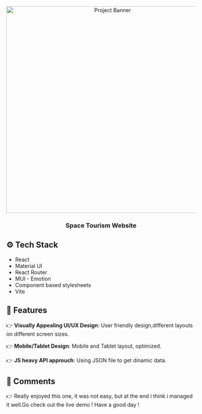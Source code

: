 <div align="center">
<a>
      <img src="https://res.cloudinary.com/dz209s6jk/image/upload/v1634565177/Challenges/wudjsbv8g93aarlhvbud.jpg" alt="Project Banner" width="550px"/>
</a>
  <h3 align="center">Space Tourism Website</h3>

</div>

## <a name="tech-stack">⚙️ Tech Stack</a>

- React
- Material UI
- React Router
- MUI - Emotion
- Component based stylesheets
- Vite

## <a name="features">🔋 Features</a>

👉 **Visually Appealing UI/UX Design**: User friendly design,different layouts on different screen sizes.

👉 **Mobile/Tablet Design**: Mobile and Tablet layout, optimized.

👉 **JS heavy API approuch**: Using JSON file to get dinamic data.

## <a name="toughts">📝 Comments</a>

👉 Really enjoyed this one, it was not easy, but at the end i think i managed it well.Go check out the live demo ! Have a good day !
